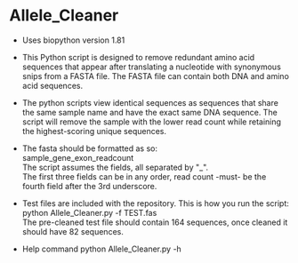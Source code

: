 # Allele_Cleaner
  
- Uses biopython version 1.81
- This Python script is designed to remove redundant amino acid sequences that appear after translating a nucleotide with synonymous snips from a FASTA file. The FASTA file can contain both DNA and amino acid sequences.

- The python scripts view identical sequences as sequences that share the same sample name and have the exact same DNA sequence. The script will remove the sample with the lower read count while retaining the highest-scoring unique sequences.  

    
- The fasta should be formatted as so:  
sample_gene_exon_readcount  
The script assumes the fields, all separated by "_".  
The first three fields can be in any order, read count -must- be the fourth field after the 3rd underscore.

- Test files are included with the repository. This is how you run the script:  
python Allele_Cleaner.py -f TEST.fas  
The pre-cleaned test file should contain 164 sequences, once cleaned it should have 82 sequences.


- Help command python Allele_Cleaner.py -h
